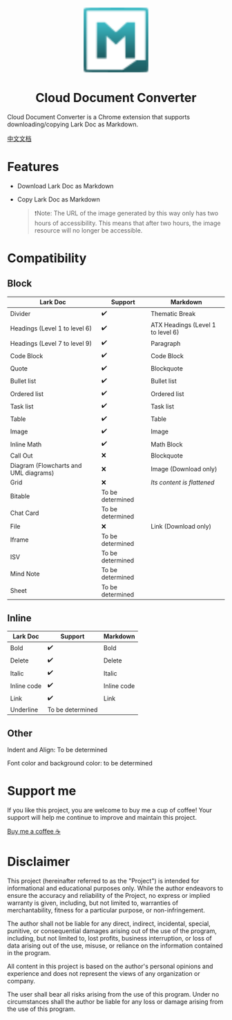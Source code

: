 <p align="center">
  <p align="center">
   <img width="150" height="150" src="apps/chrome-extension/design/logo.svg" alt="Logo">
  </p>
	<h1 align="center"><b>Cloud Document Converter</b></h1>
</p>

Cloud Document Converter is a Chrome extension that supports downloading/copying Lark Doc as Markdown.

[中文文档](./README_ZH.md)

# Features

- Download Lark Doc as Markdown

- Copy Lark Doc as Markdown

  > ❗Note: The URL of the image generated by this way only has two hours of accessibility. This means that after two hours, the image resource will no longer be accessible.

# Compatibility

## Block

| **Lark Doc**                          | **Support**      | **Markdown**                      |
| ------------------------------------- | ---------------- | --------------------------------- |
| Divider                               | ✔️               | Thematic Break                    |
| Headings (Level 1 to level 6)         | ✔️               | ATX Headings (Level 1 to level 6) |
| Headings (Level 7 to level 9)         | ✔️               | Paragraph                         |
| Code Block                            | ✔️               | Code Block                        |
| Quote                                 | ✔️               | Blockquote                        |
| Bullet list                           | ✔️               | Bullet list                       |
| Ordered list                          | ✔️               | Ordered list                      |
| Task list                             | ✔️               | Task list                         |
| Table                                 | ✔️               | Table                             |
| Image                                 | ✔️               | Image                             |
| Inline Math                           | ✔️               | Math Block                        |
| Call Out                              | ❌               | Blockquote                        |
| Diagram (Flowcharts and UML diagrams) | ❌               | Image (Download only)             |
| Grid                                  | ❌               | _Its content is flattened_        |
| Bitable                               | To be determined |                                   |
| Chat Card                             | To be determined |                                   |
| File                                  | ❌               | Link (Download only)              |
| Iframe                                | To be determined |                                   |
| ISV                                   | To be determined |                                   |
| Mind Note                             | To be determined |                                   |
| Sheet                                 | To be determined |                                   |

## Inline

| **Lark Doc** | **Support**      | **Markdown** |
| ------------ | ---------------- | ------------ |
| Bold         | ✔️               | Bold         |
| Delete       | ✔️               | Delete       |
| Italic       | ✔️               | Italic       |
| Inline code  | ✔️               | Inline code  |
| Link         | ✔️               | Link         |
| Underline    | To be determined |              |

## Other

Indent and Align: To be determined

Font color and background color: to be determined

# Support me

If you like this project, you are welcome to buy me a cup of coffee! Your support will help me continue to improve and maintain this project.

[Buy me a coffee ☕](https://lujunji.vercel.app/about)

# Disclaimer

This project (hereinafter referred to as the "Project") is intended for informational and educational purposes only. While the author endeavors to ensure the accuracy and reliability of the Project, no express or implied warranty is given, including, but not limited to, warranties of merchantability, fitness for a particular purpose, or non-infringement.

The author shall not be liable for any direct, indirect, incidental, special, punitive, or consequential damages arising out of the use of the program, including, but not limited to, lost profits, business interruption, or loss of data arising out of the use, misuse, or reliance on the information contained in the program.

All content in this project is based on the author's personal opinions and experience and does not represent the views of any organization or company.

The user shall bear all risks arising from the use of this program. Under no circumstances shall the author be liable for any loss or damage arising from the use of this program.
